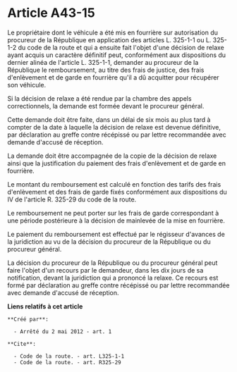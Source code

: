 # Article A43-15

Le propriétaire dont le véhicule a été mis en fourrière sur autorisation du procureur de la République en application des
articles L. 325-1-1 ou L. 325-1-2 du code de la route et qui a ensuite fait l'objet d'une décision de relaxe ayant acquis un
caractère définitif peut, conformément aux dispositions du dernier alinéa de l'article L. 325-1-1, demander au procureur de
la République le remboursement, au titre des frais de justice, des frais d'enlèvement et de garde en fourrière qu'il a dû
acquitter pour récupérer son véhicule.

Si la décision de relaxe a été rendue par la chambre des appels correctionnels, la demande est formée devant le procureur
général.

Cette demande doit être faite, dans un délai de six mois au plus tard à compter de la date à laquelle la décision de relaxe
est devenue définitive, par déclaration au greffe contre récépissé ou par lettre recommandée avec demande d'accusé de
réception.

La demande doit être accompagnée de la copie de la décision de relaxe ainsi que la justification du paiement des frais
d'enlèvement et de garde en fourrière.

Le montant du remboursement est calculé en fonction des tarifs des frais d'enlèvement et des frais de garde fixés
conformément aux dispositions du IV de l'article R. 325-29 du code de la route.

Le remboursement ne peut porter sur les frais de garde correspondant à une période postérieure à la décision de mainlevée de
la mise en fourrière.

Le paiement du remboursement est effectué par le régisseur d'avances de la juridiction au vu de la décision du procureur de
la République ou du procureur général.

La décision du procureur de la République ou du procureur général peut faire l'objet d'un recours par le demandeur, dans les
dix jours de sa notification, devant la juridiction qui a prononcé la relaxe. Ce recours est formé par déclaration au greffe
contre récépissé ou par lettre recommandée avec demande d'accusé de réception.

**Liens relatifs à cet article**

	**Créé par**:

	  - Arrêté du 2 mai 2012 - art. 1

	**Cite**:

	  - Code de la route. - art. L325-1-1
	  - Code de la route. - art. R325-29
